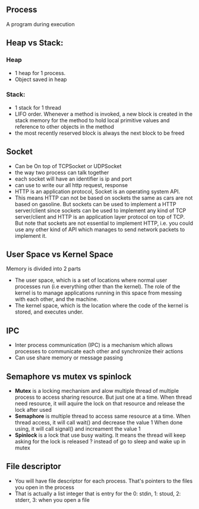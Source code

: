 ## Process
A program during execution

## Heap vs Stack:
### Heap
- 1 heap for 1 process. 
- Object saved in heap 
    
### Stack:
- 1 stack for 1 thread
- LIFO order. Whenever a method is invoked, 
a new block is created in the stack memory 
for the method to hold local primitive values and reference to other objects in the method
- the most recently reserved block is always the next block to be freed


## Socket
- Can be On top of TCPSocket or UDPSocket
- the way two process can talk together
- each socket will have an identifier is ip and port
- can use to write our all http request, response
- HTTP is an application protocol, Socket is an operating system API. 
- This means HTTP can not be based on sockets the same as cars are not based on gasoline.
But sockets can be used to implement a HTTP server/client since sockets can be 
used to implement any kind of TCP server/client and HTTP is an application layer protocol 
on top of TCP. But note that sockets are not essential to implement HTTP, 
i.e. you could use any other kind of API which manages to send network packets to implement it.

## User Space vs Kernel Space
Memory is divided into 2 parts
- The user space, which is a set of locations where normal user processes run 
(i.e everything other than the kernel). The role of the kernel is to manage applications 
running in this space from messing with each other, and the machine.
- The kernel space, which is the location where the code of the kernel is stored, 
and executes under.



## IPC
- Inter process communication (IPC) is a mechanism 
which allows processes to communicate each other and synchronize their actions
- Can use share memory or message passing

## Semaphore vs mutex vs spinlock
- **Mutex** is a locking mechanism and alow multiple thread of multiple process to access 
sharing resource. But just one at a time. When thread need resource, it will aquire 
the lock on that resource and release the lock after used
- **Semaphore** is multiple thread to access same resource at a time.
When thread access, it will call wait() and decrease the value 1
When done using, it will call signal() and increament the value 1
- **Spinlock** is a lock that use busy waiting. It means the thread will keep asking
for the lock is released ? instead of go to sleep and wake up in mutex


## File descriptor
- You will have file descriptor for each process. That's pointers to the files you open in the process
- That is actually a list integer that is entry for the 0: stdin, 1: stoud, 2: stderr, 3: when you open a file
